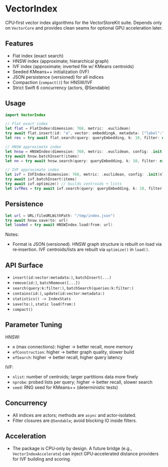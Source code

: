 # VectorIndex

CPU‑first vector index algorithms for the VectorStoreKit suite. Depends only on `VectorCore` and provides clean seams for optional GPU acceleration later.

## Features

- Flat index (exact search)
- HNSW index (approximate; hierarchical graph)
- IVF index (approximate; inverted file w/ KMeans centroids)
- Seeded KMeans++ initialization (IVF)
- JSON persistence (versioned) for all indices
- Compaction (`compact()`) for HNSW/IVF
- Strict Swift 6 concurrency (actors, @Sendable)

## Usage

```swift
import VectorIndex

// Flat exact index
let flat = FlatIndex(dimension: 768, metric: .euclidean)
try await flat.insert(id: "a", vector: embeddingA, metadata: ["label":"x"])
let res = try await flat.search(query: queryEmbedding, k: 10, filter: nil)

// HNSW approximate index
let hnsw = HNSWIndex(dimension: 768, metric: .euclidean, config: .init(m: 16, efConstruction: 200, efSearch: 64))
try await hnsw.batchInsert(items)
let nn = try await hnsw.search(query: queryEmbedding, k: 10, filter: nil)

// IVF approximate index
let ivf = IVFIndex(dimension: 768, metric: .euclidean, config: .init(nlist: 256, nprobe: 8, seed: 42))
try await ivf.batchInsert(items)
try await ivf.optimize() // builds centroids + lists
let ivfRes = try await ivf.search(query: queryEmbedding, k: 10, filter: nil)
```

## Persistence

```swift
let url = URL(fileURLWithPath: "/tmp/index.json")
try await hnsw.save(to: url)
let loaded = try await HNSWIndex.load(from: url)
```

Notes:
- Format is JSON (versioned). HNSW graph structure is rebuilt on load via re‑insertion. IVF centroids/lists are rebuilt via `optimize()` in `load()`.

## API Surface

- `insert(id:vector:metadata:)`, `batchInsert(...)`
- `remove(id:)`, `batchRemove([...])`
- `search(query:k:filter:)`, `batchSearch(queries:k:filter:)`
- `contains(id:)`, `update(id:vector:metadata:)`
- `statistics() -> IndexStats`
- `save(to:)`, `static load(from:)`
- `compact()`

## Parameter Tuning

HNSW:
- `m` (max connections): higher → better recall, more memory
- `efConstruction`: higher → better graph quality, slower build
- `efSearch`: higher → better recall, higher query latency

IVF:
- `nlist`: number of centroids; larger partitions data more finely
- `nprobe`: probed lists per query; higher → better recall, slower search
- `seed`: RNG seed for KMeans++ (deterministic tests)

## Concurrency

- All indices are actors; methods are `async` and actor‑isolated.
- Filter closures are `@Sendable`; avoid blocking IO inside filters.

## Acceleration

- The package is CPU‑only by design. A future bridge (e.g., `VectorIndexAccelerate`) can inject GPU‑accelerated distance providers for IVF building and scoring.
